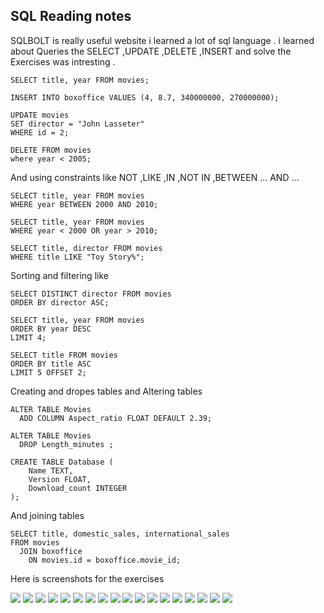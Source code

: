 ## SQL Reading notes 

SQLBOLT is really useful website i learned a lot of sql language .
i learned about Queries the SELECT ,UPDATE ,DELETE ,INSERT
and solve the Exercises was intresting .

```
SELECT title, year FROM movies; 
```
```
INSERT INTO boxoffice VALUES (4, 8.7, 340000000, 270000000);
```
```
UPDATE movies
SET director = "John Lasseter"
WHERE id = 2;
```
```
DELETE FROM movies
where year < 2005;
```

And using constraints like 
NOT ,LIKE ,IN ,NOT IN ,BETWEEN … AND …

```
SELECT title, year FROM movies
WHERE year BETWEEN 2000 AND 2010;
```
```
SELECT title, year FROM movies
WHERE year < 2000 OR year > 2010;
```
```
SELECT title, director FROM movies 
WHERE title LIKE "Toy Story%";
```

Sorting and filtering like 

```
SELECT DISTINCT director FROM movies
ORDER BY director ASC;
```

```
SELECT title, year FROM movies
ORDER BY year DESC
LIMIT 4;
```

```
SELECT title FROM movies
ORDER BY title ASC
LIMIT 5 OFFSET 2;
```

Creating and dropes  tables 
and Altering tables 

```
ALTER TABLE Movies
  ADD COLUMN Aspect_ratio FLOAT DEFAULT 2.39;
```

```
ALTER TABLE Movies
  DROP Length_minutes ;
```

```
CREATE TABLE Database (
    Name TEXT,
    Version FLOAT,
    Download_count INTEGER
);
```

And joining tables 
```
SELECT title, domestic_sales, international_sales 
FROM movies
  JOIN boxoffice
    ON movies.id = boxoffice.movie_id;
```

Here is screenshots for the exercises 

![](imges/sql1.png)
![](imges/sql2.png)
![](imges/sql3.png)
![](imges/sql4.png)
![](imges/sql5.png)
![](imges/sql6.png)
![](imges/sql7.png)
![](imges/sql8.png)
![](imges/sql9.png)
![](imges/sql10.png)
![](imges/sql11.png)
![](imges/sql12.png)
![](imges/sql13.png)
![](imges/sql14.png)
![](imges/sql15.png)
![](imges/sql16.png)
![](imges/sql17.png)
![](imges/sql18.png)